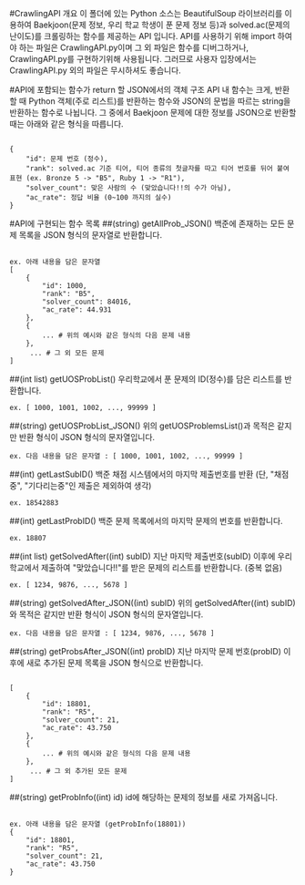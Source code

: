 #CrawlingAPI 개요
 이 폴더에 있는 Python 소스는 BeautifulSoup 라이브러리를 이용하여
Baekjoon(문제 정보, 우리 학교 학생이 푼 문제 정보 등)과 solved.ac(문제의 난이도)를 크롤링하는 함수를 제공하는 API 입니다. API를 사용하기 위해 import 하여야 하는 파일은 CrawlingAPI.py이며 그 외 파일은 함수를 디버그하거나, CrawlingAPI.py를 구현하기위해 사용됩니다. 그러므로 사용자 입장에서는 CrawlingAPI.py 외의 파일은 무시하셔도 좋습니다.

#API에 포함되는 함수가 return 할 JSON에서의 객체 구조
 API 내 함수는 크게, 반환할 때 Python 객체(주로 리스트)를 반환하는 함수와 JSON의 문법을 따르는 string을 반환하는 함수로 나뉩니다. 그 중에서 Baekjoon 문제에 대한 정보를 JSON으로 반환할 때는 아래와 같은 형식을 따릅니다.
 
<pre><code>
{
	"id": 문제 번호 (정수),
	"rank": solved.ac 기준 티어, 티어 종류의 첫글자를 따고 티어 번호를 뒤어 붙여 표현 (ex. Bronze 5 -> "B5", Ruby 1 -> "R1"),
	"solver_count": 맞은 사람의 수 (맞았습니다!!의 수가 아님),
	"ac_rate": 정답 비율 (0~100 까지의 실수)
}
</code></pre>

#API에 구현되는 함수 목록
##(string) getAllProb_JSON()
백준에 존재하는 모든 문제 목록을 JSON 형식의 문자열로 반환합니다.

<pre><code>
ex. 아래 내용을 담은 문자열
[
	{
		"id": 1000,
		"rank": "B5",
		"solver_count": 84016,
		"ac_rate": 44.931
	},
	{
		... # 위의 예시와 같은 형식의 다음 문제 내용
	},
	 ... # 그 외 모든 문제
]
</code></pre>

##(int list) getUOSProbList()
우리학교에서 푼 문제의 ID(정수)를 담은 리스트를 반환합니다.

<pre><code>ex. [ 1000, 1001, 1002, ..., 99999 ]</code></pre>

##(string) getUOSProbList_JSON()
위의 getUOSProblemsList()과 목적은 같지만 반환 형식이 JSON 형식의 문자열입니다.

<pre><code>ex. 다음 내용을 담은 문자열 : [ 1000, 1001, 1002, ..., 99999 ]</code></pre>

##(int) getLastSubID()
백준 채점 시스템에서의 마지막 제출번호를 반환 (단, "채점중", "기다리는중"인 제출은 제외하여 생각)

<pre><code>ex. 18542883</code></pre>

##(int) getLastProbID()
백준 문제 목록에서의 마지막 문제의 번호를 반환합니다.

<pre><code>ex. 18807</code></pre>

##(int list) getSolvedAfter((int) subID)
지난 마지막 제출번호(subID) 이후에 우리학교에서 제출하여 "맞았습니다!!"를 받은 문제의 리스트를 반환합니다. (중복 없음)

<pre><code>ex. [ 1234, 9876, ..., 5678 ]</code></pre>

##(string) getSolvedAfter_JSON((int) subID)
위의 getSolvedAfter((int) subID)와 목적은 같지만 반환 형식이 JSON 형식의 문자열입니다.

<pre><code>ex. 다음 내용을 담은 문자열 : [ 1234, 9876, ..., 5678 ]</code></pre>

##(string) getProbsAfter_JSON((int) probID)
지난 마지막 문제 번호(probID) 이후에 새로 추가된 문제 목록을 JSON 형식으로 반환합니다.

<pre><code>
[
	{
		"id": 18801,
		"rank": "R5",
		"solver_count": 21,
		"ac_rate": 43.750
	},
	{
		... # 위의 예시와 같은 형식의 다음 문제 내용
	},
	 ... # 그 외 추가된 모든 문제
]
</code></pre>

##(string) getProbInfo((int) id)
id에 해당하는 문제의 정보를 새로 가져옵니다.

<pre><code>
ex. 아래 내용을 담은 문자열 (getProbInfo(18801))
{
	"id": 18801,
	"rank": "R5",
	"solver_count": 21,
	"ac_rate": 43.750
}
</code></pre>
